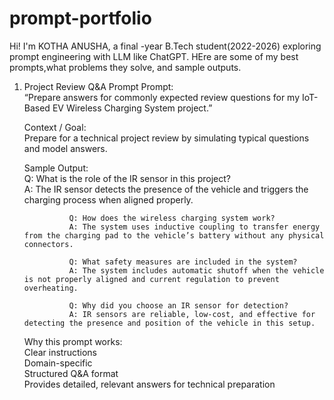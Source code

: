 # prompt-portfolio
Hi! I'm KOTHA ANUSHA, a final -year B.Tech student(2022-2026) exploring prompt engineering with LLM like ChatGPT. HEre are some of my best prompts,what problems they solve, and sample outputs.


1. Project Review Q&A Prompt
   Prompt:  
          “Prepare answers for commonly expected review questions for my IoT-Based EV Wireless Charging System project.”

   Context / Goal:  
                  Prepare for a technical project review by simulating typical questions and model answers.

   Sample Output:  
                 Q: What is the role of the IR sensor in this project?  
                 A: The IR sensor detects the presence of the vehicle and triggers the charging process when aligned properly.

                 Q: How does the wireless charging system work?  
                 A: The system uses inductive coupling to transfer energy from the charging pad to the vehicle’s battery without any physical connectors.

                 Q: What safety measures are included in the system?  
                 A: The system includes automatic shutoff when the vehicle is not properly aligned and current regulation to prevent overheating.

                 Q: Why did you choose an IR sensor for detection?  
                 A: IR sensors are reliable, low-cost, and effective for detecting the presence and position of the vehicle in this setup.

    Why this prompt works:  
                          Clear instructions  
                          Domain-specific  
                          Structured Q&A format  
                          Provides detailed, relevant answers for technical preparation

